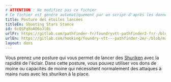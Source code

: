 ```yaml
---
# ATTENTION : Ne modifiez pas ce fichier
# Ce fichier est généré automatiquement par un script d'après les données du module Foundry VTT officiel et de sa traduction
title: Posture des étoiles lancées
titleEn: Shooting Stars Stance
id: 6cQSPqXoAO6oJl0i
urlFr: https://gitlab.com/pathfinder-fr/foundryvtt-pathfinder2-fr/-/blob/master/data/feats/6cQSPqXoAO6oJl0i.htm
urlEn: https://gitlab.com/hooking/foundry-vtt---pathfinder-2e/-/blob/master/packs/data/feats.db/shooting-stars-stance.json
layout: dons
---
```

Vous prenez une posture qui vous permet de lancer des [Shuriken](../équipements/shuriken.html) avec la rapidité de l'éclair. Dans cette posture, vous pouvez utiliser vos dons de moine ou capacités de moine qui nécessitent normalement des attaques à mains nues avec les shuriken à la place.
